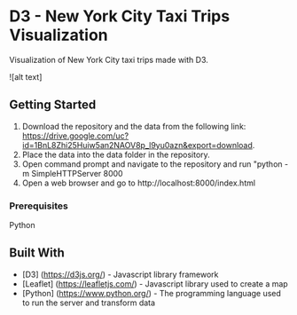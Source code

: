 # D3 - New York City Taxi Trips Visualization
Visualization of New York City taxi trips made with D3. 

![alt text]

## Getting Started
1. Download the repository and the data from the following link: https://drive.google.com/uc?id=1BnL8Zhi25Huiw5an2NAOV8p_l9yu0azn&export=download.
2. Place the data into the data folder in the repository.
3. Open command prompt and navigate to the repository and run "python -m SimpleHTTPServer 8000
4. Open a web browser and go to http://localhost:8000/index.html

### Prerequisites
Python

## Built With

* [D3] (https://d3js.org/) - Javascript library framework
* [Leaflet] (https://leafletjs.com/) - Javascript library used to create a map
* [Python] (https://www.python.org/) - The programming language used to run the server and transform data
